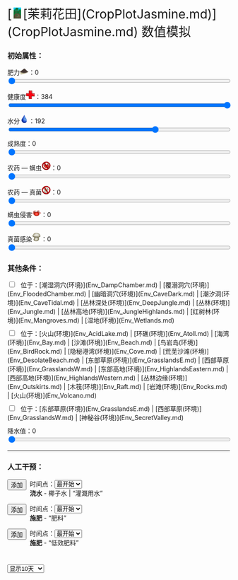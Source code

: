 <div style="font-size:2em">[<div style="width:25px;display:inline-block;text-align:center"><img decoding="async" src="Sprite/CropPlotGrowing.png" href="a.md" style="max-width:25px;max-height:25px;"></div>[茉莉花田](CropPlotJasmine.md)](CropPlotJasmine.md) 数值模拟</div>  
<div class="row"><div class="col-md-6"><h3>初始属性：</h3><div style="display:block;margin-top:10px;"><label for="customRange3" class="form-label">肥力<div style="width:20px;display:inline-block;text-align:center"><img decoding="async" src="Sprite/FineDirt.png" href="a.md" style="max-width:20px;max-height:20px;"></div>：</label><label id="value_Spoilage" for="input_Spoilage" class="form-label">0</label></div><input id="input_Spoilage" type="range" class="form-range" style="width:100%" min="0" max="384" value="0" step="1" onchange="updatePropSimulator()" ><br><div style="display:block;margin-top:10px;"><label for="customRange3" class="form-label">健康度<div style="width:20px;display:inline-block;text-align:center"><img decoding="async" src="Sprite/Health.png" href="a.md" style="max-width:20px;max-height:20px;"></div>：</label><label id="value_Usage" for="input_Usage" class="form-label">384</label></div><input id="input_Usage" type="range" class="form-range" style="width:100%" min="0" max="384" value="384" step="1" onchange="updatePropSimulator()" ><br><div style="display:block;margin-top:10px;"><label for="customRange3" class="form-label">水分<div style="width:20px;display:inline-block;text-align:center"><img decoding="async" src="Sprite/Thirst.png" href="a.md" style="max-width:20px;max-height:20px;"></div>：</label><label id="value_Fuel" for="input_Fuel" class="form-label">192</label></div><input id="input_Fuel" type="range" class="form-range" style="width:100%" min="0" max="288" value="192" step="1" onchange="updatePropSimulator()" ><br><div style="display:block;margin-top:10px;"><label for="customRange3" class="form-label">成熟度：</label><label id="value_Progress" for="input_Progress" class="form-label">0</label></div><input id="input_Progress" type="range" class="form-range" style="width:100%" min="0" max="672" value="0" step="1" onchange="updatePropSimulator()" ><br><div style="display:block;margin-top:10px;"><label for="customRange3" class="form-label">农药 — 螨虫<div style="width:20px;display:inline-block;text-align:center"><img decoding="async" src="Sprite/MitesNot.png" href="a.md" style="max-width:20px;max-height:20px;"></div>：</label><label id="value_Special1" for="input_Special1" class="form-label">0</label></div><input id="input_Special1" type="range" class="form-range" style="width:100%" min="0" max="288" value="0" step="1" onchange="updatePropSimulator()" ><br><div style="display:block;margin-top:10px;"><label for="customRange3" class="form-label">农药 — 真菌<div style="width:20px;display:inline-block;text-align:center"><img decoding="async" src="Sprite/FungiNot.png" href="a.md" style="max-width:20px;max-height:20px;"></div>：</label><label id="value_Special2" for="input_Special2" class="form-label">0</label></div><input id="input_Special2" type="range" class="form-range" style="width:100%" min="0" max="288" value="0" step="1" onchange="updatePropSimulator()" ><br><div style="display:block;margin-top:10px;"><label for="customRange3" class="form-label">螨虫侵害<div style="width:20px;display:inline-block;text-align:center"><img decoding="async" src="Sprite/Mites.png" href="a.md" style="max-width:20px;max-height:20px;"></div>：</label><label id="value_Special3" for="input_Special3" class="form-label">0</label></div><input id="input_Special3" type="range" class="form-range" style="width:100%" min="0" max="100" value="0" step="1" onchange="updatePropSimulator()" ><br><div style="display:block;margin-top:10px;"><label for="customRange3" class="form-label">真菌感染<div style="width:20px;display:inline-block;text-align:center"><img decoding="async" src="Sprite/SaturationMushrooms.png" href="a.md" style="max-width:20px;max-height:20px;"></div>：</label><label id="value_Special4" for="input_Special4" class="form-label">0</label></div><input id="input_Special4" type="range" class="form-range" style="width:100%" min="0" max="288" value="0" step="1" onchange="updatePropSimulator()" ><br></div><div class="col-md-6"><h3>其他条件：</h3><div class="form-check" style="margin-top:10px;"><input class="form-check-input" type="checkbox"  onchange="updatePropSimulator()" value="" id="input_tag_EnvHumid"><label class="form-check-label" style="margin-left:10px" for="input_tag_EnvHumid">位于：[潮湿洞穴(环境)](Env_DampChamber.md) | [覆溺洞穴(环境)](Env_FloodedChamber.md) | [幽暗洞穴(环境)](Env_CaveDark.md) | [潮汐洞(环境)](Env_CaveTidal.md) | [丛林深处(环境)](Env_DeepJungle.md) | [丛林(环境)](Env_Jungle.md) | [丛林高地(环境)](Env_JungleHighlands.md) | [红树林(环境)](Env_Mangroves.md) | [湿地(环境)](Env_Wetlands.md)</label></div><div class="form-check" style="margin-top:10px;"><input class="form-check-input" type="checkbox"  onchange="updatePropSimulator()" value="" id="input_tag_EnvDry"><label class="form-check-label" style="margin-left:10px" for="input_tag_EnvDry">位于：[火山(环境)](Env_AcidLake.md) | [环礁(环境)](Env_Atoll.md) | [海湾(环境)](Env_Bay.md) | [沙滩(环境)](Env_Beach.md) | [鸟岩岛(环境)](Env_BirdRock.md) | [隐秘港湾(环境)](Env_Cove.md) | [荒芜沙滩(环境)](Env_DesolateBeach.md) | [东部草原(环境)](Env_GrasslandsE.md) | [西部草原(环境)](Env_GrasslandsW.md) | [东部高地(环境)](Env_HighlandsEastern.md) | [西部高地(环境)](Env_HighlandsWestern.md) | [丛林边缘(环境)](Env_Outskirts.md) | [木筏(环境)](Env_Raft.md) | [岩滩(环境)](Env_Rocks.md) | [火山(环境)](Env_Volcano.md)</label></div><div class="form-check" style="margin-top:10px;"><input class="form-check-input" type="checkbox"  onchange="updatePropSimulator()" value="" id="input_tag_EnvFertile"><label class="form-check-label" style="margin-left:10px" for="input_tag_EnvFertile">位于：[东部草原(环境)](Env_GrasslandsE.md) | [西部草原(环境)](Env_GrasslandsW.md) | [神秘谷(环境)](Env_SecretValley.md)</label></div><div style="display:block;margin-top:10px;"><label for="customRange3" class="form-label">降水值：</label><label id="value_RainValue" for="input_RainValue" class="form-label">0</label></div><input id="input_RainValue" type="range" class="form-range" style="width:100%" min="0" max="5" value="0" step="1" onchange="updatePropSimulator()" ><br></div></div><hr><div class="row"><div class="col-md-6"><h3>人工干预：</h3><div style="margin-bottom:15px;"><div class="col" style="float:left;margin-right:8px;"><button type="button" class="btn btn-info" onclick="addInjectIndex(0)">添加</button></div><div class="col">时间点：<select id="ps_inject_0" class="form-select"><option selected value="0">最开始</option></select><div><b>浇水</b> - 椰子水 | “灌溉用水”</div></div></div><div style="margin-bottom:15px;"><div class="col" style="float:left;margin-right:8px;"><button type="button" class="btn btn-info" onclick="addInjectIndex(1)">添加</button></div><div class="col">时间点：<select id="ps_inject_1" class="form-select"><option selected value="0">最开始</option></select><div><b>施肥</b> - “肥料”</div></div></div><div style="margin-bottom:15px;"><div class="col" style="float:left;margin-right:8px;"><button type="button" class="btn btn-info" onclick="addInjectIndex(2)">添加</button></div><div class="col">时间点：<select id="ps_inject_2" class="form-select"><option selected value="0">最开始</option></select><div><b>施肥</b> - “低效肥料”</div></div></div></div><div class="col-md-6"><div id="injectContainer"></div></div></div><div class="col" style="margin-top:40px;"><div><div><select id="ps_timespan" onchange="updatePropSimulator()" style="float:left;" class="form-select">
        <option value="8h">显示8小时</option>
        <option value="1d">显示1天</option>
        <option selected value="10d">显示10天</option>
        <option value="30d">显示30天</option>
        <option value="60d">显示60天</option>
        </select><div></div><canvas id="myChart"></canvas></div>  
<script>var propSimulatorData={"args":[{"key":"Spoilage","name":"肥力<div style=\"width:20px;display:inline-block;text-align:center\"><img decoding=\"async\" src=\"Sprite/FineDirt.png\" href=\"a.md\" style=\"max-width:20px;max-height:20px;\"></div>","min":0,"max":384,"defaultValue":0,"active":true,"change":-1,"endOnMin":false,"endOnMax":false,"show":true},{"key":"Usage","name":"健康度<div style=\"width:20px;display:inline-block;text-align:center\"><img decoding=\"async\" src=\"Sprite/Health.png\" href=\"a.md\" style=\"max-width:20px;max-height:20px;\"></div>","min":0,"max":384,"defaultValue":384,"active":true,"change":1,"endOnMin":false,"endOnMax":false,"show":true},{"key":"Fuel","name":"水分<div style=\"width:20px;display:inline-block;text-align:center\"><img decoding=\"async\" src=\"Sprite/Thirst.png\" href=\"a.md\" style=\"max-width:20px;max-height:20px;\"></div>","min":0,"max":288,"defaultValue":192,"active":true,"change":-1,"endOnMin":false,"endOnMax":false,"show":true},{"key":"Progress","name":"成熟度","min":0,"max":672,"defaultValue":0,"active":true,"change":1,"endOnMin":false,"endOnMax":true,"show":true},{"key":"Special1","name":"农药 — 螨虫<div style=\"width:20px;display:inline-block;text-align:center\"><img decoding=\"async\" src=\"Sprite/MitesNot.png\" href=\"a.md\" style=\"max-width:20px;max-height:20px;\"></div>","min":0,"max":288,"defaultValue":0,"active":true,"change":-1,"endOnMin":false,"endOnMax":false,"show":true},{"key":"Special2","name":"农药 — 真菌<div style=\"width:20px;display:inline-block;text-align:center\"><img decoding=\"async\" src=\"Sprite/FungiNot.png\" href=\"a.md\" style=\"max-width:20px;max-height:20px;\"></div>","min":0,"max":288,"defaultValue":0,"active":true,"change":-1,"endOnMin":false,"endOnMax":false,"show":true},{"key":"Special3","name":"螨虫侵害<div style=\"width:20px;display:inline-block;text-align:center\"><img decoding=\"async\" src=\"Sprite/Mites.png\" href=\"a.md\" style=\"max-width:20px;max-height:20px;\"></div>","min":0,"max":100,"defaultValue":0,"active":true,"change":-1,"endOnMin":false,"endOnMax":false,"show":true},{"key":"Special4","name":"真菌感染<div style=\"width:20px;display:inline-block;text-align:center\"><img decoding=\"async\" src=\"Sprite/SaturationMushrooms.png\" href=\"a.md\" style=\"max-width:20px;max-height:20px;\"></div>","min":0,"max":288,"defaultValue":0,"active":true,"change":-1,"endOnMin":false,"endOnMax":false,"show":true},{"key":"tag_EnvHumid","name":"位于：[潮湿洞穴(环境)](Env_DampChamber.md) | [覆溺洞穴(环境)](Env_FloodedChamber.md) | [幽暗洞穴(环境)](Env_CaveDark.md) | [潮汐洞(环境)](Env_CaveTidal.md) | [丛林深处(环境)](Env_DeepJungle.md) | [丛林(环境)](Env_Jungle.md) | [丛林高地(环境)](Env_JungleHighlands.md) | [红树林(环境)](Env_Mangroves.md) | [湿地(环境)](Env_Wetlands.md)","min":0,"max":1,"defaultValue":0},{"key":"tag_EnvDry","name":"位于：[火山(环境)](Env_AcidLake.md) | [环礁(环境)](Env_Atoll.md) | [海湾(环境)](Env_Bay.md) | [沙滩(环境)](Env_Beach.md) | [鸟岩岛(环境)](Env_BirdRock.md) | [隐秘港湾(环境)](Env_Cove.md) | [荒芜沙滩(环境)](Env_DesolateBeach.md) | [东部草原(环境)](Env_GrasslandsE.md) | [西部草原(环境)](Env_GrasslandsW.md) | [东部高地(环境)](Env_HighlandsEastern.md) | [西部高地(环境)](Env_HighlandsWestern.md) | [丛林边缘(环境)](Env_Outskirts.md) | [木筏(环境)](Env_Raft.md) | [岩滩(环境)](Env_Rocks.md) | [火山(环境)](Env_Volcano.md)","min":0,"max":1,"defaultValue":0},{"key":"tag_EnvFertile","name":"位于：[东部草原(环境)](Env_GrasslandsE.md) | [西部草原(环境)](Env_GrasslandsW.md) | [神秘谷(环境)](Env_SecretValley.md)","min":0,"max":1,"defaultValue":0},{"key":"RainValue","name":"降水值","min":0,"max":5,"defaultValue":0}],"controls":[{"cond":[],"change":[{"key":"Spoilage","value":-1}]},{"cond":[],"change":[{"key":"Usage","value":1}]},{"cond":[],"change":[{"key":"Fuel","value":-1}]},{"cond":[],"change":[{"key":"Progress","value":1}]},{"cond":[],"change":[{"key":"Special1","value":-1}]},{"cond":[],"change":[{"key":"Special2","value":-1}]},{"cond":[],"change":[{"key":"Special3","value":-1}]},{"cond":[],"change":[{"key":"Special4","value":-1}]},{"cond":[{"key":"Spoilage","title":"肥力<div style=\"width:20px;display:inline-block;text-align:center\"><img decoding=\"async\" src=\"Sprite/FineDirt.png\" href=\"a.md\" style=\"max-width:20px;max-height:20px;\"></div>","range":[1,384]}],"change":[{"key":"Progress","value":0.5},{"key":"Special3","value":0.75}]},{"cond":[{"key":"Special1","title":"农药 — 螨虫<div style=\"width:20px;display:inline-block;text-align:center\"><img decoding=\"async\" src=\"Sprite/MitesNot.png\" href=\"a.md\" style=\"max-width:20px;max-height:20px;\"></div>","range":[1,288]}],"change":[{"key":"Special3","value":-5}]},{"cond":[{"key":"Special2","title":"农药 — 真菌<div style=\"width:20px;display:inline-block;text-align:center\"><img decoding=\"async\" src=\"Sprite/FungiNot.png\" href=\"a.md\" style=\"max-width:20px;max-height:20px;\"></div>","range":[1,288]}],"change":[{"key":"Special4","value":-5}]},{"cond":[{"key":"Fuel","title":"水分<div style=\"width:20px;display:inline-block;text-align:center\"><img decoding=\"async\" src=\"Sprite/Thirst.png\" href=\"a.md\" style=\"max-width:20px;max-height:20px;\"></div>","range":[216,288]}],"change":[{"key":"Special4","value":1.25}]},{"cond":[{"key":"Fuel","title":"水分<div style=\"width:20px;display:inline-block;text-align:center\"><img decoding=\"async\" src=\"Sprite/Thirst.png\" href=\"a.md\" style=\"max-width:20px;max-height:20px;\"></div>","range":[0,72]}],"change":[{"key":"Special3","value":1.25}]},{"cond":[{"key":"Special3","title":"螨虫侵害<div style=\"width:20px;display:inline-block;text-align:center\"><img decoding=\"async\" src=\"Sprite/Mites.png\" href=\"a.md\" style=\"max-width:20px;max-height:20px;\"></div>","range":[50,100]}],"change":[{"key":"Usage","value":-2}]},{"cond":[{"key":"Special4","title":"真菌感染<div style=\"width:20px;display:inline-block;text-align:center\"><img decoding=\"async\" src=\"Sprite/SaturationMushrooms.png\" href=\"a.md\" style=\"max-width:20px;max-height:20px;\"></div>","range":[144,288]}],"change":[{"key":"Usage","value":-2}]},{"cond":[{"key":"tag_EnvHumid","title":"位于：[潮湿洞穴(环境)](Env_DampChamber.md) | [覆溺洞穴(环境)](Env_FloodedChamber.md) | [幽暗洞穴(环境)](Env_CaveDark.md) | [潮汐洞(环境)](Env_CaveTidal.md) | [丛林深处(环境)](Env_DeepJungle.md) | [丛林(环境)](Env_Jungle.md) | [丛林高地(环境)](Env_JungleHighlands.md) | [红树林(环境)](Env_Mangroves.md) | [湿地(环境)](Env_Wetlands.md)","range":[1,1],"isStack":false}],"change":[{"key":"Progress","value":0.25},{"key":"Special4","value":0.5}]},{"cond":[{"key":"tag_EnvDry","title":"位于：[火山(环境)](Env_AcidLake.md) | [环礁(环境)](Env_Atoll.md) | [海湾(环境)](Env_Bay.md) | [沙滩(环境)](Env_Beach.md) | [鸟岩岛(环境)](Env_BirdRock.md) | [隐秘港湾(环境)](Env_Cove.md) | [荒芜沙滩(环境)](Env_DesolateBeach.md) | [东部草原(环境)](Env_GrasslandsE.md) | [西部草原(环境)](Env_GrasslandsW.md) | [东部高地(环境)](Env_HighlandsEastern.md) | [西部高地(环境)](Env_HighlandsWestern.md) | [丛林边缘(环境)](Env_Outskirts.md) | [木筏(环境)](Env_Raft.md) | [岩滩(环境)](Env_Rocks.md) | [火山(环境)](Env_Volcano.md)","range":[1,1],"isStack":false}],"change":[{"key":"Progress","value":-0.25},{"key":"Special3","value":0.75}]},{"cond":[{"key":"tag_EnvFertile","title":"位于：[东部草原(环境)](Env_GrasslandsE.md) | [西部草原(环境)](Env_GrasslandsW.md) | [神秘谷(环境)](Env_SecretValley.md)","range":[1,1],"isStack":false}],"change":[{"key":"Progress","value":0.25}]},{"cond":[{"key":"RainValue","title":"降水值","range":[1,5]}],"change":[{"key":"Fuel","value":25}]},{"cond":[{"key":"Special3","title":"螨虫侵害<div style=\"width:20px;display:inline-block;text-align:center\"><img decoding=\"async\" src=\"Sprite/Mites.png\" href=\"a.md\" style=\"max-width:20px;max-height:20px;\"></div>","range":[50,100]}],"change":[{"key":"Special3","value":0.75}]},{"cond":[{"key":"Special4","title":"真菌感染<div style=\"width:20px;display:inline-block;text-align:center\"><img decoding=\"async\" src=\"Sprite/SaturationMushrooms.png\" href=\"a.md\" style=\"max-width:20px;max-height:20px;\"></div>","range":[144,288]}],"change":[{"key":"Special4","value":0.5}]}],"actions":[{"name":"<b>浇水</b> - 椰子水 | “灌溉用水”","change":[{"key":"Fuel","value":96}]},{"name":"<b>施肥</b> - “肥料”","change":[{"key":"Spoilage","value":384}]},{"name":"<b>施肥</b> - “低效肥料”","change":[{"key":"Spoilage","value":96}]}]};updatePropSimulator();</script>  


<script>document.title="茉莉花田 数值模拟 - 卡牌生存百科 Card Survival Wiki";</script>